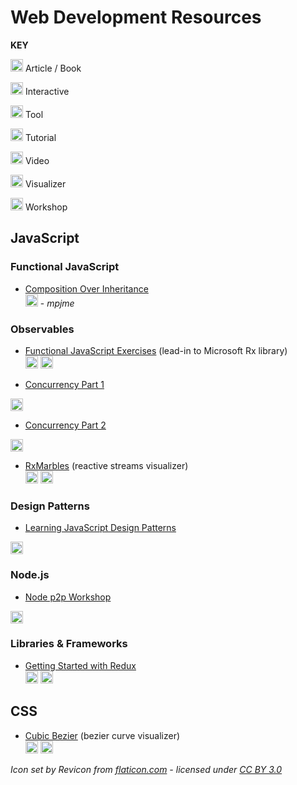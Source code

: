 # Web Development Resources

**KEY**  

<!-- article / book -->
<img src="https://res.cloudinary.com/nathanj-me/image/upload/v1448478724/resource-icons/text.svg" alt="text" width=20 height=20 /> Article / Book  

<!-- interactive -->
<img src="https://res.cloudinary.com/nathanj-me/image/upload/v1448478167/resource-icons/interactive.svg" alt="Interactive" width=20 height=20 /> Interactive  

<!-- tool -->
<img src="https://res.cloudinary.com/nathanj-me/image/upload/v1448478167/resource-icons/tool.svg" alt="Tool" width=20 height=20 /> Tool  

<!-- tutorial -->
<img src="https://res.cloudinary.com/nathanj-me/image/upload/v1448478167/resource-icons/tutorial.svg" alt="Tutorial" width=20 height=20 /> Tutorial  

<!-- video -->
<img src="https://res.cloudinary.com/nathanj-me/image/upload/v1448479040/resource-icons/video.svg" alt="Video" width=20 height=20 /> Video  

<!-- visualizer -->
<img src="https://res.cloudinary.com/nathanj-me/image/upload/v1448478167/resource-icons/visualizer.svg" alt="Visualizer" width=20 height=20 /> Visualizer  

<!-- workshop -->
<img src="https://res.cloudinary.com/nathanj-me/image/upload/v1448478167/resource-icons/workshop.svg" alt="Workshop" width=20 height=20 /> Workshop

## JavaScript

### Functional JavaScript

  - [Composition Over Inheritance](https://youtu.be/wfMtDGfHWpA)  
  <img src="https://res.cloudinary.com/nathanj-me/image/upload/v1448479040/resource-icons/video.svg" alt="Video" width=20 height=20 /> - <cite>mpjme</cite>

### Observables
  
  - [Functional JavaScript Exercises](http://reactivex.io/learnrx/) (lead-in to Microsoft Rx library)  
  <img src="https://res.cloudinary.com/nathanj-me/image/upload/v1448478167/resource-icons/tutorial.svg" alt="Tutorial" width=20 height=20 /> <img src="https://res.cloudinary.com/nathanj-me/image/upload/v1448478167/resource-icons/interactive.svg" alt="Interactive" width=20 height=20 />

  - [Concurrency Part 1](http://blog.getify.com/concurrently-javascript-1/)  
  <img src="https://res.cloudinary.com/nathanj-me/image/upload/v1448478724/resource-icons/text.svg" alt="text" width=20 height=20 />
  
  - [Concurrency Part 2](http://blog.getify.com/concurrently-javascript-2/)  
  <img src="https://res.cloudinary.com/nathanj-me/image/upload/v1448478724/resource-icons/text.svg" alt="text" width=20 height=20 />

  - [RxMarbles](http://rxmarbles.com/) (reactive streams visualizer)  
  <img src="https://res.cloudinary.com/nathanj-me/image/upload/v1448478167/resource-icons/tool.svg" alt="Tool" width=20 height=20 /> <img src="https://res.cloudinary.com/nathanj-me/image/upload/v1448478167/resource-icons/visualizer.svg" alt="Visualizer" width=20 height=20 />

### Design Patterns

  - [Learning JavaScript Design Patterns](http://addyosmani.com/resources/essentialjsdesignpatterns/book/ "Learning JavaScript Design Patterns")  
  <img src="https://res.cloudinary.com/nathanj-me/image/upload/v1448478724/resource-icons/text.svg" alt="text" width=20 height=20 />

### Node.js

  - [Node p2p Workshop](http://mafintosh.github.io/p2p-workshop/build/01.html)  
  <img src="https://res.cloudinary.com/nathanj-me/image/upload/v1448478167/resource-icons/workshop.svg" alt="Workshop" width=20 height=20 />

### Libraries & Frameworks

  - [Getting Started with Redux](https://egghead.io/series/getting-started-with-redux?utm_source=drip&utm_medium=email&utm_campaign=you-ready-to-redux&__s=kexcide3evojdsaqd7a5 "By Dan Abramov")  
  <img src="https://res.cloudinary.com/nathanj-me/image/upload/v1448479040/resource-icons/video.svg" alt="Video" width=20 height=20 /> <img src="https://res.cloudinary.com/nathanj-me/image/upload/v1448478167/resource-icons/tutorial.svg" alt="Tutorial" width=20 height=20 />


## CSS

 - [Cubic Bezier](http://cubic-bezier.com/) (bezier curve visualizer)  
 <img src="https://res.cloudinary.com/nathanj-me/image/upload/v1448478167/resource-icons/tool.svg" alt="Tool" width=20 height=20 /> <img src="https://res.cloudinary.com/nathanj-me/image/upload/v1448478167/resource-icons/visualizer.svg" alt="Visualizer" width=20 height=20 />


*Icon set by Revicon from [flaticon.com](http://www.flaticon.com "Flaticon") - licensed under [CC BY 3.0](http://creativecommons.org/licenses/by/3.0/ "Creative Commons BY 3.0")*
